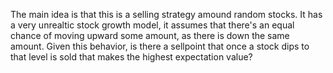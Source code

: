 The main idea is that this is a selling strategy amound random stocks. It has a very unrealtic stock growth model, it assumes that there's an equal chance of moving upward some amount, as there is down the same amount. Given this behavior, is there a sellpoint that once a stock dips to that level is sold that makes the highest expectation value?
